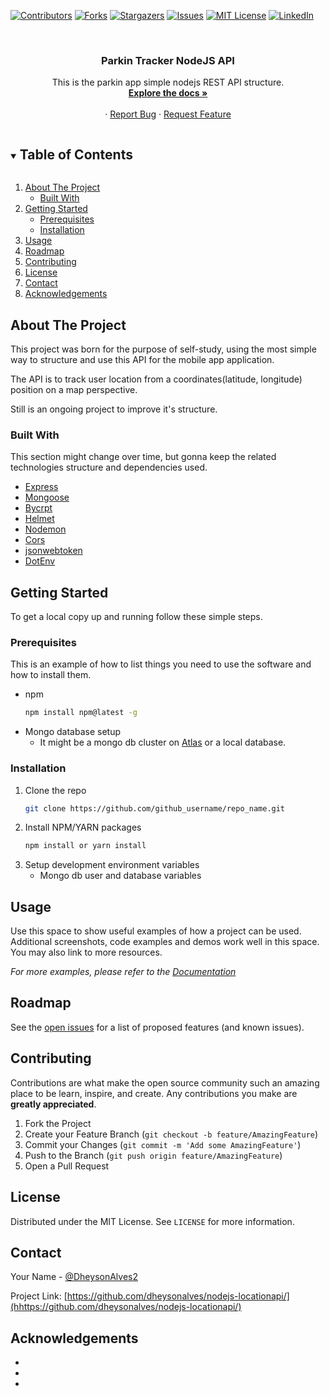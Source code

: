 <!--
*** Thanks for checking out the Best-README-Template. If you have a suggestion
*** that would make this better, please fork the repo and create a pull request
*** or simply open an issue with the tag "enhancement".
*** Thanks again! Now go create something AMAZING! :D
***
***
***
*** To avoid retyping too much info. Do a search and replace for the following:
*** github_username, repo_name, twitter_handle, email, project_title, project_description
-->



<!-- PROJECT SHIELDS -->
<!--
*** I'm using markdown "reference style" links for readability.
*** Reference links are enclosed in brackets [ ] instead of parentheses ( ).
*** See the bottom of this document for the declaration of the reference variables
*** for contributors-url, forks-url, etc. This is an optional, concise syntax you may use.
*** https://www.markdownguide.org/basic-syntax/#reference-style-links
-->
[![Contributors][contributors-shield]][contributors-url]
[![Forks][forks-shield]][forks-url]
[![Stargazers][stars-shield]][stars-url]
[![Issues][issues-shield]][issues-url]
[![MIT License][license-shield]][license-url]
[![LinkedIn][linkedin-shield]][linkedin-url]



<!-- PROJECT LOGO -->
<br />
<p align="center">

  <h3 align="center">Parkin Tracker NodeJS API</h3>

  <p align="center">
    This is the parkin app simple nodejs REST API structure.
    <br />
    <a href="https://github.com/dheysonalves/nodejs-locationapi"><strong>Explore the docs »</strong></a>
    <br />
    <br />
    ·
    <a href="https://github.com/dheysonalves/nodejs-locationapi/issues">Report Bug</a>
    ·
    <a href="https://github.com/dheysonalves/nodejs-locationapi/issues">Request Feature</a>
  </p>
</p>



<!-- TABLE OF CONTENTS -->
<details open="open">
  <summary><h2 style="display: inline-block">Table of Contents</h2></summary>
  <ol>
    <li>
      <a href="#about-the-project">About The Project</a>
      <ul>
        <li><a href="#built-with">Built With</a></li>
      </ul>
    </li>
    <li>
      <a href="#getting-started">Getting Started</a>
      <ul>
        <li><a href="#prerequisites">Prerequisites</a></li>
        <li><a href="#installation">Installation</a></li>
      </ul>
    </li>
    <li><a href="#usage">Usage</a></li>
    <li><a href="#roadmap">Roadmap</a></li>
    <li><a href="#contributing">Contributing</a></li>
    <li><a href="#license">License</a></li>
    <li><a href="#contact">Contact</a></li>
    <li><a href="#acknowledgements">Acknowledgements</a></li>
  </ol>
</details>

<!-- ABOUT THE PROJECT -->
## About The Project

This project was born for the purpose of self-study, using the most simple way to structure and use this API for the mobile app application.

The API is to track user location from a coordinates(latitude, longitude) position on a map perspective.

Still is an ongoing project to improve it's structure.

### Built With

This section might change over time, but gonna keep the related technologies structure and dependencies used.

* [Express](https://expressjs.com)
* [Mongoose](https://mongoosejs.com/)
* [Bycrpt](https://github.com/kelektiv/node.bcrypt.js)
* [Helmet](https://helmetjs.github.io/)
* [Nodemon](https://github.com/remy/nodemon)
* [Cors](https://github.com/expressjs/cors)
* [jsonwebtoken](https://github.com/auth0/node-jsonwebtoken)
* [DotEnv](https://github.com/motdotla/dotenv)

<!-- GETTING STARTED -->
## Getting Started

To get a local copy up and running follow these simple steps.

### Prerequisites

This is an example of how to list things you need to use the software and how to install them.
* npm
  ```sh
  npm install npm@latest -g
  ```
* Mongo database setup
	* It might be a mongo db cluster on [Atlas](https://www.mongodb.com/) or a local database.

### Installation

1. Clone the repo
   ```sh
   git clone https://github.com/github_username/repo_name.git
   ```
2. Install NPM/YARN packages
   ```sh
   npm install or yarn install
   ```
3. Setup development environment variables
	- Mongo db user and database variables



<!-- USAGE EXAMPLES -->
## Usage

Use this space to show useful examples of how a project can be used. Additional screenshots, code examples and demos work well in this space. You may also link to more resources.

_For more examples, please refer to the [Documentation](https://example.com)_



<!-- ROADMAP -->
## Roadmap

See the [open issues](https://github.com/dheysonalves/nodejs-locationapi/issues) for a list of proposed features (and known issues).



<!-- CONTRIBUTING -->
## Contributing

Contributions are what make the open source community such an amazing place to be learn, inspire, and create. Any contributions you make are **greatly appreciated**.

1. Fork the Project
2. Create your Feature Branch (`git checkout -b feature/AmazingFeature`)
3. Commit your Changes (`git commit -m 'Add some AmazingFeature'`)
4. Push to the Branch (`git push origin feature/AmazingFeature`)
5. Open a Pull Request

<!-- LICENSE -->
## License

Distributed under the MIT License. See `LICENSE` for more information.

<!-- CONTACT -->
## Contact

Your Name - [@DheysonAlves2](https://twitter.com/DheysonAlves2)

Project Link: [https://github.com/dheysonalves/nodejs-locationapi/](hhttps://github.com/dheysonalves/nodejs-locationapi/)

<!-- ACKNOWLEDGEMENTS -->
## Acknowledgements

* []()
* []()
* []()

<!-- MARKDOWN LINKS & IMAGES -->
<!-- https://www.markdownguide.org/basic-syntax/#reference-style-links -->
[contributors-shield]: https://img.shields.io/github/contributors/dheysonalves/nodejs-locationapi.svg?style=for-the-badge
[contributors-url]: https://github.com/dheysonalves/nodejs-locationapi/graphs/contributors
[forks-shield]: https://img.shields.io/github/forks/dheysonalves/nodejs-locationapi.svg?style=for-the-badge
[forks-url]: https://github.com/dheysonalves/nodejs-locationapi/network/members
[stars-shield]: https://img.shields.io/github/stars/dheysonalves/nodejs-locationapi.svg?style=for-the-badge
[stars-url]: https://github.com/dheysonalves/nodejs-locationapi/stargazers
[issues-shield]: https://img.shields.io/github/issues/dheysonalves/nodejs-locationapi.svg?style=for-the-badge
[issues-url]: https://github.com/dheysonalves/nodejs-locationapi/issues
[license-shield]: https://img.shields.io/github/license/dheysonalves/nodejs-locationapi.svg?style=for-the-badge
[license-url]: https://github.com/dheysonalves/nodejs-locationapi/blob/master/LICENSE.txt
[linkedin-shield]: https://img.shields.io/badge/-LinkedIn-black.svg?style=for-the-badge&logo=linkedin&colorB=555
[linkedin-url]: https://www.linkedin.com/in/dheysonalvess/

